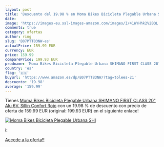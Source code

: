 ```yaml
---
layout: post
title: 'Descuento del 19.98 % en Moma Bikes Bicicleta Plegable Urbana SHI'
date: 
image: 'https://images-eu.ssl-images-amazon.com/images/I/41WYHhk2%2BQL._SL200_.jpg'
comments: true
category: ofertas
author: ring
slug: 'B07PTT83NW-es'
actualPrice: 159.99 EUR
currency: EUR
price: 159.99
comparePrice: 199.93 EUR
prodname: 'Moma Bikes Bicicleta Plegable Urbana SHIMANO FIRST CLASS 20" Alu  6V. Sillin Confort  Rojo'
country: 'es'
flag: '🇪🇸'
buyurl: 'https://www.amazon.es/dp/B07PTT83NW/?tag=tolees-21'
descuento: '19.98'
average: '159.99'
---
```


Tienes [Moma Bikes Bicicleta Plegable Urbana SHIMANO FIRST CLASS 20" Alu  6V. Sillin Confort  Rojo](https://www.amazon.es/dp/B07PTT83NW/?tag=tolees-21) con un 19.98 % de descuento con precio de oferta de 159.99 EUR (original: 199.93 EUR) en el siguiente enlace!

[![Moma Bikes Bicicleta Plegable Urbana SHI](https://images-eu.ssl-images-amazon.com/images/I/41WYHhk2%2BQL._SL200_.jpg)](https://www.amazon.es/dp/B07PTT83NW/?tag=tolees-21)

ℹ️:


[Accede a la oferta!!](https://www.amazon.es/dp/B07PTT83NW/?tag=tolees-21)
